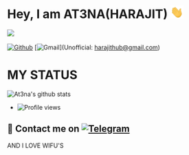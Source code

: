 # Hey, I am AT3NA(HARAJIT) <img src="https://raw.githubusercontent.com/ABSphreak/ABSphreak/master/gifs/Hi.gif" width="30px">

<a href="https://t.me/system_img"><img align='centre' src='https://telegra.ph/file/620c88180f42a04849086.jpg' width='300"'> </a>

<!-- Your badges
You can use the website to generate badges: https://shields.io/
-->

[![Github](https://img.shields.io/badge/-Github-000?style=flat&logo=Github&logoColor=white)](https://github.com/AT3NA)
[![Gmail](https://img.shields.io/badge/-Gmail-c14438?style=flat&logo=Gmail&logoColor=white)](Unofficial: harajithub@gmail.com)
&nbsp;

# MY STATUS

![At3na's github stats](https://github-readme-stats.vercel.app/api?username=AT3NA&show_icons=true&theme=midnight-purple)
- ![Profile views](https://gpvc.arturio.dev/AT3NA)
## 🍁 Contact me on [![Telegram](https://img.shields.io/badge/telegram-1b77FF.svg?style=for-the-badge&logo=telegram)](https://t.me/system_img) <br>

AND I LOVE WIFU'S <br>
